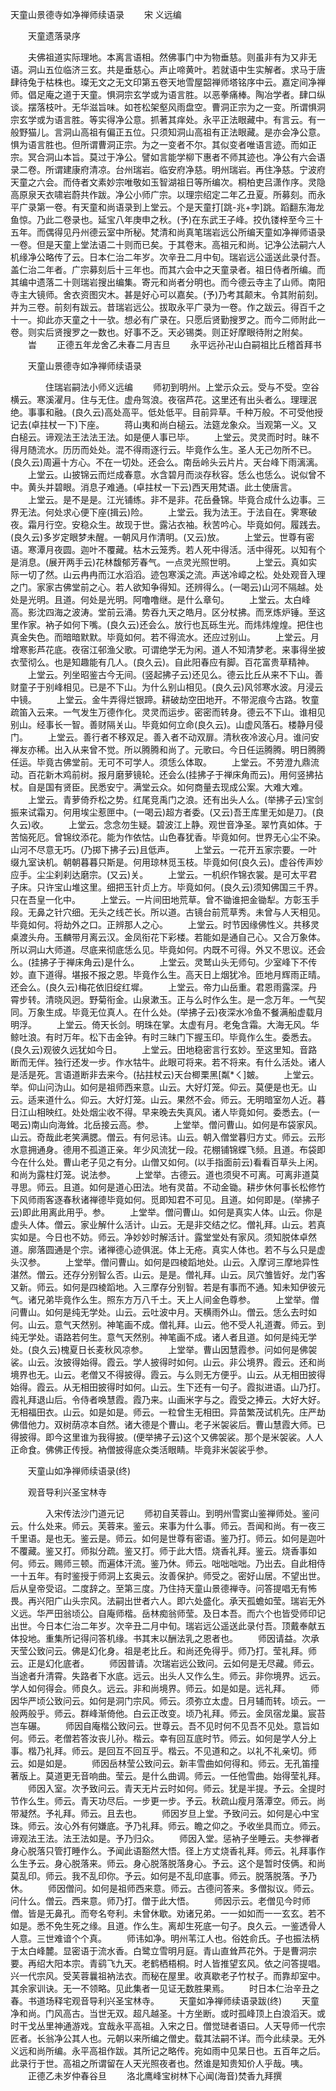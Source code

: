   天童山景德寺如净禅师续语录
　　宋 义远编




　　天童遗落录序

　　夫佛祖道实际理地。本离言语相。然佛事门中为物垂慈。则虽非有为又非无语。洞山五位临济三玄。共是垂慈心。声止啼黄叶。若就语中生实解者。求马于唐肆待兔于枯株也。璨无文之无文印第五卷天地雪屋韶禅师塔铭序中云。嘉定间净禅师。倡足庵之道于天童。惧洞宗玄学或为语言胜。以恶拳痛棒。陶冶学者。肆口纵谈。摆落枝叶。无华滋旨味。如苍松架壑风雨盘空。曹洞正宗为之一变。所谓惧洞宗玄学或为语言胜。等实得净公意。抓著其痒处。永平正法眼藏中。有言云。有一般野猫儿。言洞山高祖有偏正五位。只须知洞山高祖有正法眼藏。是亦会净公意。惧为语言胜也。但所谓曹洞正宗。为之一变者不尔。其似变者唯语言迹。而如正宗。冥合洞山本旨。莫过于净公。譬如言能学柳下惠者不师其迹也。净公有六会语录二卷。所谓建康府清凉。台州瑞岩。临安府净慈。明州瑞岩。再住净慈。宁波府天童之六会。而侍者文素妙宗唯敬如玉智湖祖日等所编次。桐柏吏吕潇作序。灵隐高原泉天衣啸岩蔚共作跋。净公小师广宗。以理宗绍定二年乙丑夏。所募刻。而永平广录第一卷。有天童和尚语录到上堂云。个是天童打[跳-兆+孛]跳。蹈翻东海龙鱼惊。乃此二卷录也。延宝八年庚申之秋。(予)在东武王子峰。挍仇镂梓至今三十五年。而偶得见丹州德云室中所秘。梵清和尚真笔瑞岩远公所编天童如净禅师语录一卷。但是天童上堂法语二十则而已矣。于其卷末。高祖元和尚。记净公法嗣六人机缘净公略传了云。日本仁治二年岁。次辛丑二月中旬。瑞岩远公遥送此录付吾。盖仁治二年者。广宗募刻后十三年也。而其六会中之天童录者。祖日侍者所编。而其编中遗落二十则瑞岩搜出编集。寄元和尚者分明也。而今德云寺主了山师。南阳寺主大镜师。舍衣资图灾木。甚是好心可以嘉矣。(予)乃考其颠末。令其附前刻。并为三卷。前刻有跋云。昔瑞岩远公。拔取永平广录为一卷。作之跋云。得百千之十一。抑此亦天童之十一欤。想必有广录在。只愿后贤勤搜罗之。而今二师附此一卷。则实后贤搜罗之一数也。好事不乏。天必锡类。则正好摩眼待附之附矣。
　　旹
　　正德五年龙舍乙未春二月吉旦
　　永平远孙卍山白嗣祖比丘稽首拜书

　　天童山景德寺如净禅师续语录

　　　　住瑞岩嗣法小师义远编
　　师初到明州。上堂示众云。受与不受。空谷横云。寒溪濯月。住与无住。虚舟驾浪。夜宿芦花。这里还有出头者么。理理泯绝。事事和融。(良久云)高处高平。低处低平。目前异草。千种万般。不可受他授记去(卓拄杖一下)下座。
　　蒋山夷和尚白槌云。法筵龙象众。当观第一义。又白槌云。谛观法王法法王法。如是便人事已毕。
　　上堂云。灵灵而时时。昧不得月随流水。历历而处处。混不得雨逐行云。毕竟作么生。圣人无己勿所不已。(良久云)周遍十方心。不在一切处。还会么。南岳岭头云片片。天台峰下雨漓漓。
　　上堂云。山披锦云而烂成春意。水含碧月而淡存秋容。恁么也恁么。说似曾不中。黄头并碧眼。消息子难通。(卓拄杖一下云)西天用梵语。此土使唐言。
　　上堂云。是不是是。江光铺练。非不是非。花岳叠锦。毕竟合成什么边事。三界无法。何处求心便下座(揖云)险。
　　上堂云。我为法王。于法自在。霁寒破夜。霜月行空。安稳众生。故现于世。露沾衣袖。秋苦吟心。毕竟如何。履践去。(良久云)多岁定眼梦未醒。一朝风月作清明。(又云)放。
　　上堂云。世尊有密语。寒潭月夜圆。迦叶不覆藏。枯木云笼秀。若人死中得活。活中得死。以知有个是消息。(展开两手云)花林馥郁芳春气。一点灵光照世明。
　　上堂云。真如实际一切了然。山云冉冉而江水滔滔。迹包寒溪之流。声送冷嶂之松。处处观音入理之门。家家古佛堂前之心。若人欲知争得知。还辨得么。(一喝云)山河不隔越。处处是光明。且道。何处是光明。阿噜噜继。是什么章句。
　　上堂云。太白峰高。影沈四海之波涛。堂前云涌。势吞九天之皓月。区分杖拂。而烹炼炉锤。至这里作家。衲子如何下嘴。(良久云)还会么。放行也瓦砾生光。而炜炜煌煌。把住也真金失色。而暗暗默默。毕竟如何。若不得流水。还应过别山。
　　上堂云。月增寒影芦花底。夜宿江邨渔父歌。可谓绝学无为闲。道人不知清梦老。来事得坐披衣莹彻么。也是知趣能有几人。(良久云)。自此阳春应有脚。百花富贵草精神。
　　上堂云。列坐昭鉴古今无间。(竖起拂子云)还见么。德云比丘从来不下山。善财童子于别峰相见。已是不下山。为什么别山相见。(良久云)风邻寒水波。月浸云中镜。
　　上堂云。金牛弄得烂银蹄。耕破劫空田地开。不带泥痕今古路。牧童疏笛入云来。一气发生万德作化。灵灵而运步。密密而转身。德云不下山。谁相见别山。经事长一智。善财隔关山。毕竟如何立命(良久云)。山虚风落石。楼静月侵门。
　　上堂云。善行者不移双足。善入者不动双扉。清秋夜冷波心月。谁问安禅友亦稀。出入从来曾不觉。所以腾腾和尚了。元歌曰。今日任运腾腾。明日腾腾任运。毕竟古佛堂前。无可不可学人。须恁么体取。
　　上堂云。不劳澄九鼎流动。百花新木鸡前树。报月磨萝镜轮。还会么(挂拂子于禅床角而云)。用何竖拂拈杖。自是国有贤臣。民悉安宁。满堂云众。如何商量去现成公案。大难大难。
　　上堂云。青萝倚乔松之势。红尾竞禹门之浪。还有出头人么。(举拂子云)宝剑振来试霜刃。何用埃尘惹匣中。(一喝云)超方者委。(又云)吾王库里无如是刀。(良久云)收。
　　上堂云。念念勿生疑。碧波江上静。观世音净圣。翠竹真如体。于苦恼死厄。曾锦纹添花。能为作依怙。山色春犹香。毕竟如何。世界无心尘不染。山河不尽意无巧。(乃掷下拂子云)且低声。
　　上堂云。一花开五家宗要。一叶缀九室诀机。朝朝暮暮只斯是。何用琼林觅玉枝。毕竟如何(良久云)。虚谷传声妙应手。尘尘刹刹达磨宗。(又云)关。
　　上堂云。一机织作锦衣裳。是可太平君子床。只许宝山堆这里。细把玉针贞上方。毕竟如何。(良久云)须知佛国三千界。只在吾皇一化中。
　　上堂云。一片间田地荒草。曾不锄谁把金锄犁。方彰玉手段。无鼻之针穴细。无头之线芒长。所以道。古镜台前荒草秀。未曾与人天相见。毕竟如何。将劫外之口。正辨那人之心。
　　上堂云。时节因缘佛性义。共移灵桌渡头舟。玉麟带月离云汉。金凤衔花下彩楼。若能如是通自己心。又合万象体。所以洞山大师道。尽底来彻底恁么见。毕竟如何。内既不可得。外又不思议。还会么。(挂拂子于禅床角云)是什么。
　　上堂云。灵鹫山头无师句。少室峰下不传妙。直下道得。堪报不报之恩。毕竟作么生。高天日上烟犹冷。匝地月辉雨正晴。还会么。(良久云)梅花依旧绽红墀。
　　上堂云。帝力山岳重。君恩雨露深。丹霄步转。清晓风迥。野菊衔金。山泉漱玉。正与么时作么生。是一念万年。一气契同。万象生成。毕竟无位真人。在什么处。(举拂子云)夜深水冷鱼不餐满船虚载月明浮。
　　上堂云。倚天长剑。明珠在掌。太虚有月。老兔含霜。大海无风。华鲸吐浪。有时万年。松下击金钟。有时三昧门下握玉印。毕竟作么生。委悉去。(良久云)观彼久远犹如今日。
　　上堂云。田地稳密言行玄妙。至这里知。音路断而无伴。独行还发一步。作水牯牛。此眼可将来。若不将来。有什么活处。诸人是活是死。言语道断非去来今。(拈拄杖云)天台楖栗黑[粼*ㄑ]皴。
　　上堂云。举。仰山问沩山。如何是祖师西来意。山云。大好灯笼。仰云。莫便是也无。山云。适来道什么。仰云。大好灯笼。山云。果然不会。师云。无明暗室勿人近。暮日江山相映红。处处烟尘收不得。早来晚去失真风。诸人毕竟如何。委悉去。(一喝云)南山向海耸。北岳接云高。参。
　　上堂举。僧问曹山。如何是布袋家风。山云。奇哉此老笑满腮。僧云。有何忌讳。山云。朝入僧堂暮归方丈。师云。云形水意拥通身。德用不孤道正亲。年少风流犹一段。花棚铺锦蝶飞频。且道。布袋即今在什么处。曹山老子见之有分。山僧又如何。(以手指面前云)看看百草头上闲。和尚为露柱灯笼。说法参。
　　上堂举。古德云。道也须臾不可离。可离非道莫寻思。师云。且道。如何是道心田法。地有灵苗。不动金锄。耕步休何事长松修竹下风师雨客逐春秋诸禅德毕竟如何。觅即知君不可见。且道。如何即是。(举拂子云)即此用离此用乎。参。
　　上堂举。僧问曹山。如何是真实人体。山云。你是虚头人体。僧云。家业解什么活计。山云。无是非交结之忆。僧礼拜。山云。若真实如是。今日也不妨。师云。净妙妙时解活计。露堂堂处有家风。须知脱体卓然道。廓落圆通是个宗。诸禅德心迹俱泯。体上无疮。真实人体也。若不与么只是虚头汉参。
　　上堂举。僧问曹山。如何是四棱蹈地处。山云。入摩诃三摩地异性湛然。僧云。还存分别智么否。山云。是是。僧礼拜。山云。凤穴雏皆好。龙门客又新。师云。如何是四棱蹈地。入三摩存分别智。若是有事而不通。知未知伊彼元气。诸兄弟毕竟作么生。照东方万八千土。天上人间金色尊参。
　　上堂举。僧问曹山。如何是纯无学处。山云。云吐波中月。天横雨外山。僧云。恁么去时如何。山云。意气天然别。神笔画不成。僧礼拜。山云。他不受人礼道聻。师云。到纯无学处。语路若何生。意气天然别。神笔画不成。诸人者且道。如何是纯无学处。(良久云)槐夏日长麦秋风凉参。
　　上堂举。曹山因慧霞参。问如何是佛袈裟。山云。汝披得始得。霞云。学人披得时如何。山云。非公境界。霞云。还和尚境界也无。山云。老僧又不得披得。霞云。与么则无方便乎。山云。从无相田披得始得。霞云。从无相田披得时如何。山云。生下还有一句子。霞拟进语。山乃打。霞礼拜退山后。令侍者唤慧霞。霞乃来。山画米字与之。霞受之捧云。大好大好。无相福田衣。山云。如是如是。师云。一粒曾生无相田。异苗繁茂试机先。庄严劫佛借他力。双树荫凉本自然。诸大德是个曹山。老子米袈裟后。曹山慧霞大师。已得披得。即今这里谁为我得披。(便举拂子云)这个又佛袈裟。那个是米袈裟。人人正命食。佛佛正传授。衲僧披得底众类活眼睛。毕竟非米袈裟乎参。

　　天童山如净禅师续语录(终)


　　观音导利兴圣宝林寺

　　　　入宋传法沙门道元记
　　师初自芙蓉山。到明州雪窦山鉴禅师处。鉴问云。什么处来。师云。芙蓉来。鉴云。来事为什么事。师云。吾闻和尚。有一夜三千里语。是也无。鉴云是。师云。如何是世尊有密语。鉴乃打。师云。如何是迦叶不覆藏。鉴又打。师拟分疏。鉴又打。师于此大悟。烧香礼拜。鉴云。烧香事如何。师云。赐师三顿。而遍体汗流。鉴乃休。师云。咄咄咄咄。乃出去。自此相侍一十五年。有时鉴授于师洞上玄奥云。汝善保护。师受之。密好山居。不望出世。后从皇帝受诏。二度辞之。至第三度。乃住持天童山景德禅寺。问答提唱无有怖畏。再兴阳广山头宗风。法嗣出世者六人。即六处盛化。承天孤蟾如莹。瑞岩无外义远。华严田翁顷公。自庵师楷。岳林痴翁师莹。及日本吾。而六个也皆受师印记出世。今日本仁治二年岁。次辛丑二月中旬。瑞岩远公遥送此录付吾。顶戴奉献五体投地。重集所记得问答机缘。书其末以酬法乳之恩者也。
　　师因请益。次承天莹公致问云。佛是幻化身。祖是老比丘。和尚还免得乎。师乃打。莹礼拜。师云。正是幻化底者。
　　师因普请。次瑞岩远公致问。云如何是无尽藏。师云。当途者升清霄。失路者下水底。远云。出头人又作么生。师云。非你境界。远云。学人如何得会。师良久。远云。非和尚境界。师云。如是如是。远礼拜。
　　师因华严顷公致问云。如何是洞门宗风。师云。须弥立太虚。日月辅而转。顷云。一般两般乎。师云。群峰渐倚他。白云正改变。顷乃礼拜。师云。金凤宿龙巢。宸苔岂车碾。
　　师因自庵楷公致问云。世尊云。吾不见时何不见吾不见处。意旨如何。师云。老僧若答汝丧儿孙。楷云。幸有回互底时节。师云。如何是学人分上事。楷乃礼拜。师云。是回互不回互乎。楷云。不见道和之。以礼不礼亲切。师云。如是如是。
　　师因岳林莹公致问云。新丰雪曲如何得和。师云。无孔笛撞著版上。莫道更无音响曲。莹云。是什么曲调。师云。一任他雪曲。始得莹礼拜。
　　师因入室。次予致问云。青天无片云时如何。师云。犹是半提。予云。全提时节作么生。师云。青天功尽后。一步更一步。予云。秋疏山瘦月落潭空。师云。尚带凝然。予礼拜。师云。且去也。
　　师因岁旦上堂。予致问云。如何是心中宝珠。师云。汝心外有何嫌底。予乃礼拜。师云。瞻之仰之。予收坐具而立。师云。谛观法王法。法王法如是。予乃归众。
　　师因入堂。惩衲子坐睡云。夫参禅者身心脱落只管打睡作么。予闻此语豁然大悟。径上方丈烧香礼拜。师云。礼拜事作么生予云。身心脱落来。师云。身心脱落脱落身心。予云。这个是暂时伎俩。和尚莫乱印。师云。我不乱印你。予云。如何是不乱印底事。师云。脱落脱落。予乃休。
　　师因僧问。如何是祖师西来意。师云。古德问答来。多僧拟议。师云。问什么。僧云。西来意。师乃打。僧于此大悟。
　　师因示云。老僧见今时师僧。皆是无鼻孔。而夸名夸利。未曾休歇。劝诸兄弟。一一如如而一一玄玄。若不如是。悉不免生死之缘。且道。作么生。离却生死底一句子。良久云。一鉴透骨人人意。三世难谙个个真。
　　师讳如净。明州苇江人也。俗姓俞氏。子也振法柄于太白峰麓。显密语于流水香。白鹭立雪明月庭。青山直耸芦花外。于是曹洞宗要。再绍大阳本宗。青鹞飞九天。老鹤栖梧桐。时人皆推望玄风。依之问答提唱。兴一代宗风。受芙蓉曩祖衲法衣。而秘在屋里。收真歇老子竹杖子。而靠却室中。其余家训诀。无一不领略。见此集者一见证无数胜果焉。
　　时日本仁治辛丑之春。书道场释宅观音导利兴圣宝林寺。
　　天童如净禅师续语录跋(终)
　　天童净和尚。门风高古。当世无双。超凡越圣。十方坐断。或时孤峰顶上白浪滔天。或时干戈丛里神通游戏。宜哉永平高祖。入宋之日。僧觉琎者语曰。人天导师一代宗匠者。长翁净公其人也。元朝以来所编之僧史。载其法嗣不详。而今此续录。无外义远和尚所编。永平高祖作跋。其所记之略传。宛如雨中见杲日也。五百年之后。此录行于世。高祖之所谓留在人天光照夜者也。然谁是知贵知价人乎哉。咦。
　　正德乙未岁仲春谷旦
　　洛北鹰峰宝树林下心闻(海音)焚香九拜撰

